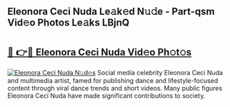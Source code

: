## Eleonora Ceci Nuda Le𝚊k𝚎d N𝚞𝚍e - Part-qsm Vid𝚎o Photos Le𝚊ks LBjnQ

# <h2><a href="http://fbe8j41.evod.top/?m=Eleonora+Ceci+Nuda">🔗 👉🔴 Eleonora Ceci Nuda Vid𝚎o Ph𝚘t𝚘s</a></h2>

[![Eleonora Ceci Nuda N𝚞d𝚎s](https://i.imgur.com/8V9OHl7.gif)](http://fbe8j41.evod.top/?m=Eleonora+Ceci+Nuda)
Social media celebrity Eleonora Ceci Nuda and multimedia artist, famed for publishing dance and lifestyle-focused content through viral dance trends and short videos. Many public figures Eleonora Ceci Nuda have made significant contributions to society. 
